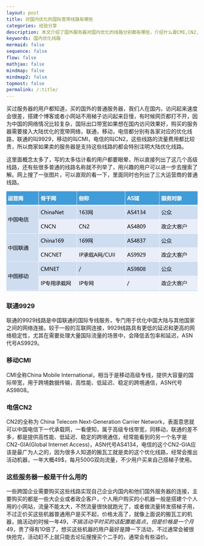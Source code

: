 ```yaml
---
layout: post
title: 对国内优化的国际宽带线路有哪些
categories: 经验分享
description: 本文介绍了国外服务器对国内优化的线路分别都有哪些，介绍什么是CMI,CN2,9929，方便用户购买服务器VPS的时候有针对性的进行选择，知道这些名词是什么意思，针对自己的家庭网络，买到适合自己的服务器来使用
keywords: 国内优化线路
mermaid: false
sequence: false
flow: false
mathjax: false
mindmap: false
mindmap2: false
topmost: false
permalink: /:title/
---
```


买过服务器的用户都知道，买的国外的普通服务器，我们人在国内，访问起来速度会很差，搭建个博客或者小网站不用梯子访问起来巨慢，有时候网页都打不开，因为中国的网络情况比较复杂，国际出口带宽如果想在国内访问效果好，购买的服务器需要接入大陆优化的宽带网络，联通，移动，电信都分别有各家对应的优化线路，联通的叫9929，移动的叫CMI，电信的叫CN2，这些线路的流量费用都比较贵，所以商家如果卖的服务器是支持这些线路的都会特别注明大陆优化线路。 

这里面概念太多了，写的太多估计看的用户都要眼晕，所以直接列出了这几个高级线路，还有些很多普通的线路名称就不列举了，用兴趣的用户可以进一步去搜索了解。网上搜了一张图片，可以直观的看一下，里面同时也列出了三大运营商的普通线路。  

![三大运营商优化线路](/images/posts/route/route.png)

### 联通9929

联通的9929线路是中国联通的国际专线服务，专门用于优化中国大陆与其他国家之间的网络连接。较于一般的互联网连接，9929线路具有更低的延迟和更高的网络稳定性，尤其在需要处理大量国际流量的场景中，会降低丢包率和延迟，ASN代号AS9929。

### 移动CMI

CMI全称China Mobile International，相当于是移动高级专线，提供大容量的国际带宽，用于跨境数据传输，高性能、低延迟、稳定的跨境通信，ASN代号AS9808。

### 电信CN2

CN2的全称为 China Telecom Next-Generation Carrier Network，表面意思就可以中国电信下一代承载网，一看便知，属于高级专线带宽，同移动，联通的差不多，都是提供高性能、低延迟、稳定的跨境通信，经常能看到的另一个名字是CN2-GIA(Global Internet Access)，ASN代号AS4134，电信的这个CN2-GIA应该是最广为人之的，因为很多人知道的搬瓦工就是卖的这个优化线路，经常会推出活动机器，一年大概49$，每月500G双向流量，不少用户买来自己搭梯子使用。

### 这些服务器一般是干什么用的

一些跨国企业需要购买这些线路实现自己企业内国内和他们国外服务器的连接，主要购买的都是一些大企业或者政企客户，个人用户购买的小机器一般是搭建个个人用的小网站，流量不能太大，不然流量很快就跑光了，或者做流量转发搭梯子用，不过正价买这些机器普通用户是买不起，价格太高了，就像上面说的搬瓦工的机器，搞活动的时候一年49$，不搞活动平时买的话配置能高点，但是价格是一个月49$，贵了得有10倍了，想买这些机器的用户最好是蹲一下活动，不过通常会被很快抢完，活动赶不上就只能去论坛搜搜买个二手的，通常会有些溢价。  







